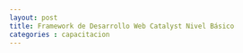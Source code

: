```yaml
---
layout: post
title: Framework de Desarrollo Web Catalyst Nivel Básico
categories : capacitacion
---
```

               

